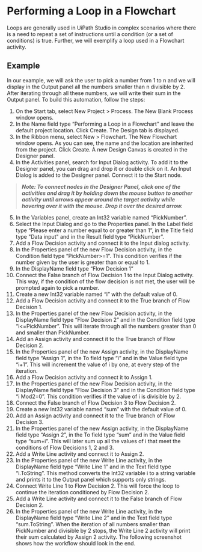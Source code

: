 # Performing a Loop in a Flowchart

Loops are generally used in UiPath Studio in complex scenarios where there is a need to repeat a set of instructions until a condition (or a set of conditions) is true. Further, we will exemplify a loop used in a Flowchart activity.

## Example
In our example, we will ask the user to pick a number from 1 to n and we will display in the Output panel all the numbers smaller than n divisible by 2. After iterating through all these numbers, we will write their sum in the Output panel. To build this automation, follow the steps:

1. On the Start tab, select New Project > Process. The New Blank Process window opens.
2. In the Name field type “Performing a Loop in a Flowchart” and leave the default project location. Click Create. The Design tab is displayed.
3. In the Ribbon menu, select New > Flowchart. The New Flowchart window opens. As you can see, the name and the location are inherited from the project. Click Create. A new Design Canvas is created in the Designer panel.
4. In the Activities panel, search for Input Dialog activity. To add it to the Designer panel, you can drag and drop it or double click on it. An Input Dialog is added to the Designer panel. Connect it to the Start node.
> ***Note: To connect nodes in the Designer Panel, click one of the activities and drag it by holding down the mouse button to another activity until arrows appear around the target activity while hovering over it with the mouse. Drop it over the desired arrow.***
5. In the Variables panel, create an Int32 variable named “PickNumber”.
6. Select the Input Dialog and go to the Properties panel. In the Label field type “Please enter a number equal to or greater than 1”, in the Title field type "Data input" and in the Result field type “PickNumber”.
7. Add a Flow Decision activity and connect it to the Input dialog activity.
8. In the Properties panel of the new Flow Decision activity, in the Condition field type “PickNumber>=1”. This condition verifies if the number given by the user is greater than or equal to 1.
9. In the DisplayName field type “Flow Decision 1”
10. Connect the False branch of Flow Decision 1 to the Input Dialog activity. This way, if the condition of the flow decision is not met, the user will be prompted again to pick a number.
11. Create a new Int32 variable named “i” with the default value of 0.
12. Add a Flow Decision activity and connect it to the True branch of Flow Decision 1.
13. In the Properties panel of the new Flow Decision activity, in the DisplayName field type “Flow Decision 2” and in the Condition field type “i<=PickNumber”. This will iterate through all the numbers greater than 0 and smaller than PickNumber.
14. Add an Assign activity and connect it to the True branch of Flow Decision 2.
15. In the Properties panel of the new Assign activity, in the DisplayName field type “Assign 1”, in the To field type “i” and in the Value field type “i+1”. This will increment the value of i by one, at every step of the iteration.
16. Add a Flow Decision activity and connect it to Assign 1.
17. In the Properties panel of the new Flow Decision activity, in the DisplayName field type “Flow Decision 3” and in the Condition field type “i Mod2=0”. This condition verifies if the value of i is divisible by 2.
18. Connect the False branch of Flow Decision 3 to Flow Decision 2.
19. Create a new Int32 variable named “sum” with the default value of 0.
20. Add an Assign activity and connect it to the True branch of Flow Decision 3.
21. In the Properties panel of the new Assign activity, in the DisplayName field type “Assign 2”, in the To field type “sum” and in the Value field type “sum+i”. This will later sum up all the values of i that meet the conditions of Flow Decisions 1, 2 and 3.
22. Add a Write Line activity and connect it to Assign 2.
23. In the Properties panel of the new Write Line activity, in the DisplayName field type “Write Line 1” and in the Text field type “i.ToString”. This method converts the Int32 variable i to a string variable and prints it to the Output panel which supports only strings.
24. Connect Write Line 1 to Flow Decision 2. This will force the loop to continue the iteration conditioned by Flow Decision 2.
25. Add a Write Line activity and connect it to the False branch of Flow Decision 2.
26. In the Properties panel of the new Write Line activity, in the DisplayName field type “Write Line 2” and in the Text field type “sum.ToString”. When the iteration of all numbers smaller than PickNumber and divisible by 2 stops, the Write Line 2 activity will print their sum calculated by Assign 2 activity.
The following screenshot shows how the workflow should look in the end.
